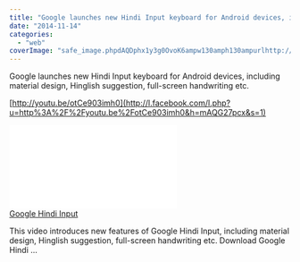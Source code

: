 ```yaml
---
title: "Google launches new Hindi Input keyboard for Android devices, including material..."
date: "2014-11-14"
categories: 
  - "web"
coverImage: "safe_image.phpdAQDphx1y3g0OvoK6ampw130amph130ampurlhttp://i.ytimg_.com/vi/otCe903imh0/maxresdefault1.jpg"
---
```


Google launches new Hindi Input keyboard for Android devices, including material design, Hinglish suggestion, full-screen handwriting etc.  
  
[http://youtu.be/otCe903imh0](http://l.facebook.com/l.php?u=http%3A%2F%2Fyoutu.be%2FotCe903imh0&h=mAQG27pcx&s=1)  
  
[![](images/safe_image.php?d=AQDphx1y3g0OvoK6&w=130&h=130&url=http%3A%2F%2Fi.ytimg.com%2Fvi%2FotCe903imh0%2Fmaxresdefault.jpg)](http://l.facebook.com/l.php?u=http%3A%2F%2Fyoutu.be%2FotCe903imh0&h=1AQEsUd-U&s=1)  
[Google Hindi Input](http://l.facebook.com/l.php?u=http%3A%2F%2Fyoutu.be%2FotCe903imh0&h=8AQE5J-V3&s=1)  
  
This video introduces new features of Google Hindi Input, including material design, Hinglish suggestion, full-screen handwriting etc. Download Google Hindi ...
